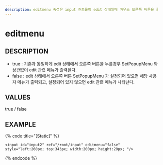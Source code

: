 ```yaml
---
description: editmenu 속성은 input 컨트롤이 edit 상태일때 마우스 오른쪽 버튼을 클릭할 경우 edit 메뉴가 보일지, 사용자 정의 메뉴가 보일지 설정하는 속성. 
---
```


#   editmenu                       

## DESCRIPTION

* true : 기존과 동일하게 edit 상태에서 오른쪽 버튼을 누를경우 SetPopupMenu 와 상관없이 edit 관련 메뉴가 출력된다.
* false : edit 상태에서 오른쪽 버튼 SetPopupMenu 가 설정되어 있으면 해당 사용자 메뉴가 출력되고, 설정되어 있지 않으면 edit 관련 메뉴가 나타난다.  
  
## VALUES

true / false

## EXAMPLE

{% code title="\[Static\]" %}
```markup
<input id="input2" ref="/root/input" editmenu="false" style="left:260px; top:343px; width:200px; height:20px; "/>  
```
{% endcode %}

